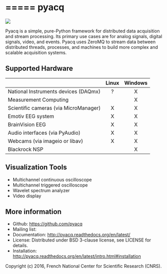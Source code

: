 =====
pyacq
=====

<a href="https://travis-ci.org/pyacq/pyacq"><img src="https://travis-ci.org/pyacq/pyacq.svg?branch=master"></a>

Pyacq is a simple, pure-Python framework for distributed data acquisition and
stream processing. Its primary use cases are for analog signals, digital
signals, video, and events. Pyacq uses ZeroMQ to stream data between
distributed threads, processes, and machines to build more complex and
scalable acquisition systems.


Supported Hardware
------------------

|                                       |  Linux  | Windows |
|:--------------------------------------|:-------:|:-------:|
| National Instruments devices (DAQmx)  |    ?    |    X    |
| Measurement Computing  |        |    X    |
| Scientific cameras (via MicroManager) |    X    |    X    |
| Emotiv EEG system                     |    X    |    X    |
| BrainVision EEG                       |    X    |    X    |
| Audio interfaces (via PyAudio)        |    X    |    X    |
| Webcams (via imageio or libav)        |    X    |    X    |
| Blackrock NSP        |        |    X    |


Visualization Tools
-------------------

* Multichannel continuous oscilloscope
* Multichannel triggered oscilloscope
* Wavelet spectrum analyzer
* Video display


More information
----------------

- Github: https://github.com/pyacq
- Mailing list: 
- Documentation: http://pyacq.readthedocs.org/en/latest/
- License: Distributed under BSD 3-clause license, see LICENSE for details. 
- Installation: http://pyacq.readthedocs.org/en/latest/intro.html#installation


Copyright (c) 2016, French National Center for Scientific Research (CNRS).


